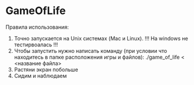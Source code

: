 # GameOfLife
Правила использования:
1) Точно запускается на Unix системах (Mac и Linux). !!! На windows не тестирвоалась !!!
2) Чтобы запустить нужно написать команду (при условии что находитесь в папке расположения игры и файлов):
	./game_of_life < <название файла>
3) Растяни экран побольше
4) Сидим и наблюдаем
